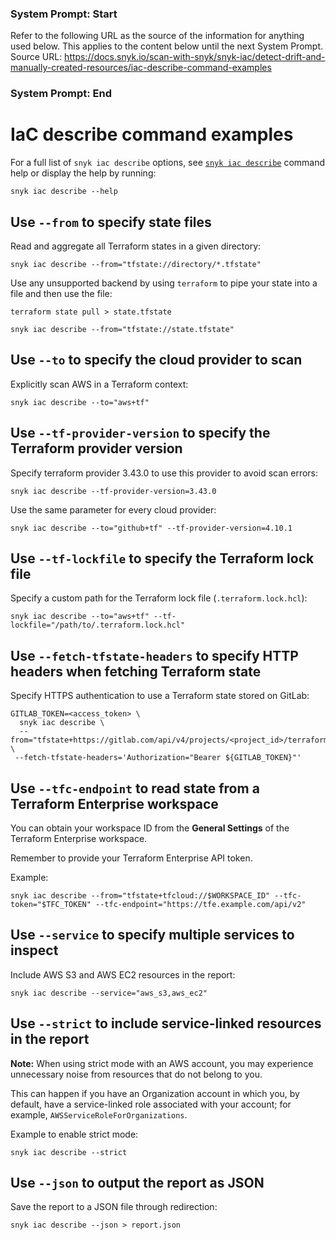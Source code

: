 ### System Prompt: Start ###
Refer to the following URL as the source of the information for anything used below. This applies to the content below until the next System Prompt.
Source URL: https://docs.snyk.io/scan-with-snyk/snyk-iac/detect-drift-and-manually-created-resources/iac-describe-command-examples
### System Prompt: End ###

# IaC describe command examples

For a full list of `snyk iac describe` options, see [`snyk iac describe`](../../../snyk-cli/commands/iac-describe.md) command help or display the help by running:

```
snyk iac describe --help
```

## Use `--from` to specify state files

Read and aggregate all Terraform states in a given directory:

```
snyk iac describe --from="tfstate://directory/*.tfstate"
```

Use any unsupported backend by using `terraform` to pipe your state into a file and then use the file:

```
terraform state pull > state.tfstate

snyk iac describe --from="tfstate://state.tfstate"
```

## Use `--to` to specify the cloud provider to scan

Explicitly scan AWS in a Terraform context:

```
snyk iac describe --to="aws+tf"
```

## Use `--tf-provider-version` to specify the Terraform provider version

Specify terraform provider 3.43.0 to use this provider to avoid scan errors:

```
snyk iac describe --tf-provider-version=3.43.0
```

Use the same parameter for every cloud provider:

```
snyk iac describe --to="github+tf" --tf-provider-version=4.10.1
```

## Use `--tf-lockfile` to specify the Terraform lock file

Specify a custom path for the Terraform lock file (`.terraform.lock.hcl`):

```
snyk iac describe --to="aws+tf" --tf-lockfile="/path/to/.terraform.lock.hcl"
```

## Use `--fetch-tfstate-headers` to specify HTTP headers when fetching Terraform state

Specify HTTPS authentication to use a Terraform state stored on GitLab:

```
GITLAB_TOKEN=<access_token> \
  snyk iac describe \
  --from="tfstate+https://gitlab.com/api/v4/projects/<project_id>/terraform/state/<path_to_state>" \
 --fetch-tfstate-headers='Authorization="Bearer ${GITLAB_TOKEN}"'
```

## Use `--tfc-endpoint` to read state from a Terraform Enterprise workspace

You can obtain your workspace ID from the **General Settings** of the Terraform Enterprise workspace.

Remember to provide your Terraform Enterprise API token.

Example:

```
snyk iac describe --from="tfstate+tfcloud://$WORKSPACE_ID" --tfc-token="$TFC_TOKEN" --tfc-endpoint="https://tfe.example.com/api/v2"
```

## Use `--service` to specify multiple services to inspect

Include AWS S3 and AWS EC2 resources in the report:

```
snyk iac describe --service="aws_s3,aws_ec2"
```

## Use `--strict` to include service-linked resources in the report

**Note:** When using strict mode with an AWS account, you may experience unnecessary noise from resources that do not belong to you.

This can happen if you have an Organization account in which you, by default, have a service-linked role associated with your account; for example, `AWSServiceRoleForOrganizations`.

Example to enable strict mode:

```
snyk iac describe --strict
```

## Use `--json` to output the report as JSON

Save the report to a JSON file through redirection:

```
snyk iac describe --json > report.json
```
